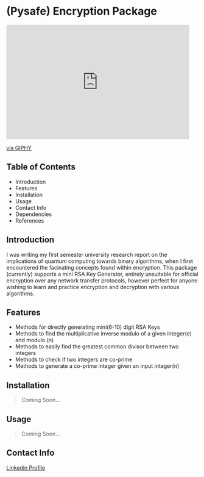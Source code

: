 # (Pysafe) Encryption Package
<iframe src="https://giphy.com/embed/6OrCT1jVbonHG" width="480" height="300" frameborder="0" class="giphy-embed" allowfullscreen></iframe><p><a href="https://giphy.com/gifs/wiki-hacking-obd-6OrCT1jVbonHG">via GIPHY</a></p>

## Table of Contents
- Introduction
- Features
- Installation
- Usage
- Contact Info
- Dependencies
- References

## Introduction
I was writing my first semester university research report on the implications of quantum computing towards binary algorithms, when I first encountered the facinating concepts found within encryption. This package (currently) supports a mini RSA Key Generator, entirely unsuitable for official encryption over any network transfer protocols, however perfect for anyone wishing to learn and practice encryption and decryption with various algorithms.

## Features
- Methods for directly generating mini(6-10) digit RSA Keys
- Methods to find the multiplicative inverse modulo of a given integer(e) and modulo (n)
- Methods to easily find the greatest common divisor between two integers
- Methods to check if two integers are co-prime
- Methods to generate a co-prime integer given an input integer(n)

## Installation
> Coming Soon...

## Usage
> Coming Soon...

## Contact Info
[Linkedin Profile](https://www.linkedin.com/in/christian-damete-yeboa-bb79442a3/)
